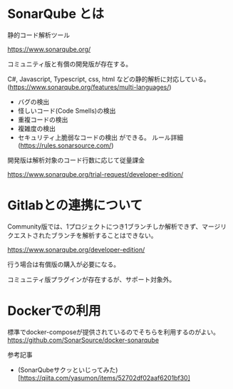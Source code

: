 # SonarQube とは

静的コード解析ツール

https://www.sonarqube.org/

コミュニティ版と有償の開発版が存在する。

C#, Javascript, Typescript, css, html などの静的解析に対応している。(https://www.sonarqube.org/features/multi-languages/)

- バグの検出
- 怪しいコード(Code Smells)の検出
- 重複コードの検出
- 複雑度の検出
- セキュリティ上脆弱なコードの検出
ができる。
ルール詳細(https://rules.sonarsource.com/)

開発版は解析対象のコード行数に応じて従量課金

https://www.sonarqube.org/trial-request/developer-edition/

# Gitlabとの連携について
Community版では、1プロジェクトにつき1ブランチしか解析できず、マージリクエストされたブランチを解析することはできない。

https://www.sonarqube.org/developer-edition/

行う場合は有償版の購入が必要になる。

コミュニティ版プラグインが存在するが、サポート対象外。

# Dockerでの利用

標準でdocker-composeが提供されているのでそちらを利用するのがよい。
https://github.com/SonarSource/docker-sonarqube

参考記事
- (SonarQubeサクッといじってみた)[https://qiita.com/yasumon/items/52702df02aaf6201bf30]
